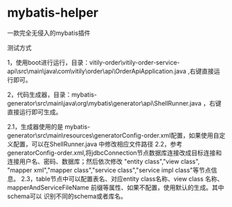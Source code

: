 # mybatis-helper
一款完全无侵入的mybatis插件

测试方式

1，使用boot进行运行，目录：vitily-order\vitily-order-service-api\src\main\java\com\vitily\order\api\OrderApiApplication.java
,右键直接运行即可。

2，代码生成器，目录：mybatis-generator\src\main\java\org\mybatis\generator\api\ShellRunner.java
，右键直接运行即可生成。

  2.1，生成器使用的是 mybatis-generator\src\main\resources\generatorConfig-order.xml配置，如果使用自定义配置，可以在ShellRunner.java
  中修改相应文件路径
  2.2，参考generatorConfig-order.xml,将jdbcConnection节点数据库连接改成目标连接和连接用户名、密码、数据库；然后依次修改 "entity class","view class",
  "mapper xml","mapper class","service class","service impl class"等节点信息。
  2.3，table节点中可以配置表名、对应entity class名称、view class 名称、mapperAndServiceFileName 前缀等属性、如果不配置，使用默认的生成。其中schema可以
  识别不同的schema或者库名。
  
  
